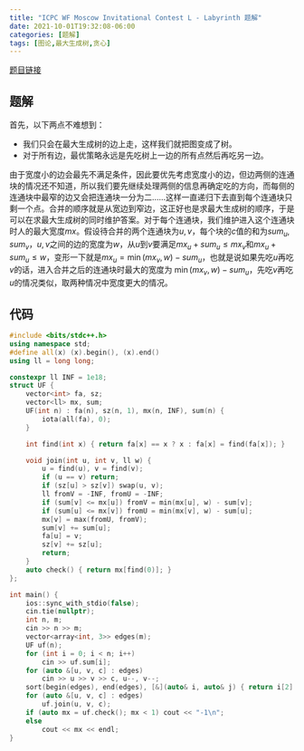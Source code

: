 ```yaml
---
title: "ICPC WF Moscow Invitational Contest L - Labyrinth 题解"
date: 2021-10-01T19:32:08-06:00
categories: [题解]
tags: [图论,最大生成树,贪心]
---
```




[题目链接](https://codeforces.com/contest/1578/problem/L)

## 题解

首先，以下两点不难想到：
- 我们只会在最大生成树的边上走，这样我们就把图变成了树。
- 对于所有边，最优策略永远是先吃树上一边的所有点然后再吃另一边。


由于宽度小的边会最先不满足条件，因此要优先考虑宽度小的边，但边两侧的连通块的情况还不知道，所以我们要先继续处理两侧的信息再确定吃的方向，而每侧的连通块中最窄的边又会把连通块一分为二……这样一直递归下去直到每个连通块只剩一个点。合并的顺序就是从宽边到窄边，这正好也是求最大生成树的顺序，于是可以在求最大生成树的同时维护答案。对于每个连通块，我们维护进入这个连通块时人的最大宽度$mx$。假设待合并的两个连通块为$u,v$，每个块的$c$值的和为$sum_u, sum_v$，$u,v$之间的边的宽度为$w$，从$u$到$v$要满足$mx_u+sum_u\le mx_v$和$mx_u+sum_u\le w$，变形一下就是$mx_u=\min(mx_v, w)-sum_u$，也就是说如果先吃$u$再吃 $v$的话，进入合并之后的连通块时最大的宽度为 $\min(mx_v, w)-sum_u$，先吃$v$再吃$u$的情况类似，取两种情况中宽度更大的情况。

## 代码

```cpp
#include <bits/stdc++.h>
using namespace std;
#define all(x) (x).begin(), (x).end()
using ll = long long;

constexpr ll INF = 1e18;
struct UF {
    vector<int> fa, sz;
    vector<ll> mx, sum;
    UF(int n) : fa(n), sz(n, 1), mx(n, INF), sum(n) {
        iota(all(fa), 0);
    }

    int find(int x) { return fa[x] == x ? x : fa[x] = find(fa[x]); }

    void join(int u, int v, ll w) {
        u = find(u), v = find(v);
        if (u == v) return;
        if (sz[u] > sz[v]) swap(u, v);
        ll fromV = -INF, fromU = -INF;
        if (sum[v] <= mx[u]) fromV = min(mx[u], w) - sum[v];
        if (sum[u] <= mx[v]) fromU = min(mx[v], w) - sum[u];
        mx[v] = max(fromU, fromV);
        sum[v] += sum[u];
        fa[u] = v;
        sz[v] += sz[u];
        return;
    }
    auto check() { return mx[find(0)]; }
};

int main() {
    ios::sync_with_stdio(false);
    cin.tie(nullptr);
    int n, m;
    cin >> n >> m;
    vector<array<int, 3>> edges(m);
    UF uf(n);
    for (int i = 0; i < n; i++)
        cin >> uf.sum[i];
    for (auto &[u, v, c] : edges)
        cin >> u >> v >> c, u--, v--;
    sort(begin(edges), end(edges), [&](auto& i, auto& j) { return i[2] > j[2]; });
    for (auto &[u, v, c] : edges)
        uf.join(u, v, c);
    if (auto mx = uf.check(); mx < 1) cout << "-1\n";
    else
        cout << mx << endl;
}
```
